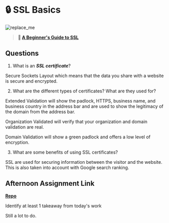 # 🔒 SSL Basics

![replace_me](https://codeworks.blob.core.windows.net/public/assets/img/illustrations/placeholder.svg)

> **📖 [A Beginner's Guide to SSL](https://codeworksacademy.com/fs-student-guide/resources/wk8-9/07-SSL)**

## Questions

1. What is an ***SSL certificate***?

Secure Sockets Layout which means that the data you share with a website is secure and encrypted. 

2. What are the different types of certificates? What are they used for?

Extended Validation will show the padlock, HTTPS, business name, and business country in the address bar and are used to show the legitimacy of the domain from the address bar.

Organization Validated will verify that your organization and domain validation are real.

Domain Validation will show a green padlock and offers a low level of encryption.

3. What are some benefits of using SSL certificates?

SSL are used for securing information between the visitor and the website.  This is also taken into account with Google search ranking.

## Afternoon Assignment Link

**[Repo](https://github.com/iangrell/<ASSIGNMENT_REPO>)**

Identify at least 1 takeaway from today's work

Still a lot to do.
